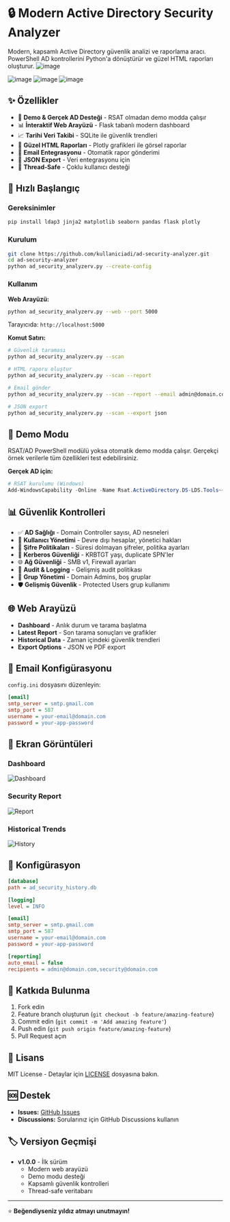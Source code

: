 # 🔒 Modern Active Directory Security Analyzer
Modern, kapsamlı Active Directory güvenlik analizi ve raporlama aracı. PowerShell AD kontrollerini Python'a dönüştürür ve güzel HTML raporları oluşturur.
![image](https://github.com/user-attachments/assets/ecac0c16-75bc-4754-8ab2-31f23c60312c)

![image](https://github.com/user-attachments/assets/ee4fc6f1-ce3c-46c4-8a6b-76cc5459ca57)
![image](https://github.com/user-attachments/assets/f1931622-b213-4557-bec5-ba8fc5bd9eef)
![image](https://github.com/user-attachments/assets/d8db2dec-d2f1-4df5-b71c-284d659088b3)


## ✨ Özellikler

- 🎯 **Demo & Gerçek AD Desteği** - RSAT olmadan demo modda çalışır
- 📊 **İnteraktif Web Arayüzü** - Flask tabanlı modern dashboard
- 📈 **Tarihi Veri Takibi** - SQLite ile güvenlik trendleri
- 🎨 **Güzel HTML Raporları** - Plotly grafikleri ile görsel raporlar
- 📧 **Email Entegrasyonu** - Otomatik rapor gönderimi
- 🔄 **JSON Export** - Veri entegrasyonu için
- 🚀 **Thread-Safe** - Çoklu kullanıcı desteği

## 🚀 Hızlı Başlangıç

### Gereksinimler
```bash
pip install ldap3 jinja2 matplotlib seaborn pandas flask plotly
```

### Kurulum
```bash
git clone https://github.com/kullaniciadi/ad-security-analyzer.git
cd ad-security-analyzer
python ad_security_analyzerv.py --create-config
```

### Kullanım

**Web Arayüzü:**
```bash
python ad_security_analyzerv.py --web --port 5000
```
Tarayıcıda: `http://localhost:5000`

**Komut Satırı:**
```bash
# Güvenlik taraması
python ad_security_analyzerv.py --scan

# HTML raporu oluştur
python ad_security_analyzerv.py --scan --report

# Email gönder
python ad_security_analyzerv.py --scan --report --email admin@domain.com

# JSON export
python ad_security_analyzerv.py --scan --export json
```

## 🎯 Demo Modu

RSAT/AD PowerShell modülü yoksa otomatik demo modda çalışır. Gerçekçi örnek verilerle tüm özellikleri test edebilirsiniz.

**Gerçek AD için:**
```powershell
# RSAT kurulumu (Windows)
Add-WindowsCapability -Online -Name Rsat.ActiveDirectory.DS-LDS.Tools~~~~0.0.1.0
```

## 📊 Güvenlik Kontrolleri

- ✅ **AD Sağlığı** - Domain Controller sayısı, AD nesneleri
- 👥 **Kullanıcı Yönetimi** - Devre dışı hesaplar, yönetici hakları
- 🔐 **Şifre Politikaları** - Süresi dolmayan şifreler, politika ayarları
- 🎫 **Kerberos Güvenliği** - KRBTGT yaşı, duplicate SPN'ler
- 🌐 **Ağ Güvenliği** - SMB v1, Firewall ayarları
- 📝 **Audit & Logging** - Gelişmiş audit politikası
- 👑 **Grup Yönetimi** - Domain Admins, boş gruplar
- 🛡️ **Gelişmiş Güvenlik** - Protected Users grup kullanımı

## 🌐 Web Arayüzü

- **Dashboard** - Anlık durum ve tarama başlatma
- **Latest Report** - Son tarama sonuçları ve grafikler
- **Historical Data** - Zaman içindeki güvenlik trendleri
- **Export Options** - JSON ve PDF export

## 📧 Email Konfigürasyonu

`config.ini` dosyasını düzenleyin:
```ini
[email]
smtp_server = smtp.gmail.com
smtp_port = 587
username = your-email@domain.com
password = your-app-password
```

## 📸 Ekran Görüntüleri

### Dashboard
![Dashboard](screenshots/dashboard.png)

### Security Report
![Report](screenshots/report.png)

### Historical Trends
![History](screenshots/history.png)

## 🔧 Konfigürasyon

```ini
[database]
path = ad_security_history.db

[logging]
level = INFO

[email]
smtp_server = smtp.gmail.com
smtp_port = 587
username = your-email@domain.com
password = your-app-password

[reporting]
auto_email = false
recipients = admin@domain.com,security@domain.com
```

## 🤝 Katkıda Bulunma

1. Fork edin
2. Feature branch oluşturun (`git checkout -b feature/amazing-feature`)
3. Commit edin (`git commit -m 'Add amazing feature'`)
4. Push edin (`git push origin feature/amazing-feature`)
5. Pull Request açın

## 📄 Lisans

MIT License - Detaylar için [LICENSE](LICENSE) dosyasına bakın.

## 🆘 Destek

- **Issues:** [GitHub Issues](https://github.com/kullaniciadi/ad-security-analyzer/issues)
- **Discussions:** Sorularınız için GitHub Discussions kullanın

## 🏷️ Versiyon Geçmişi

- **v1.0.0** - İlk sürüm
  - Modern web arayüzü
  - Demo modu desteği
  - Kapsamlı güvenlik kontrolleri
  - Thread-safe veritabanı

---

⭐ **Beğendiyseniz yıldız atmayı unutmayın!**
